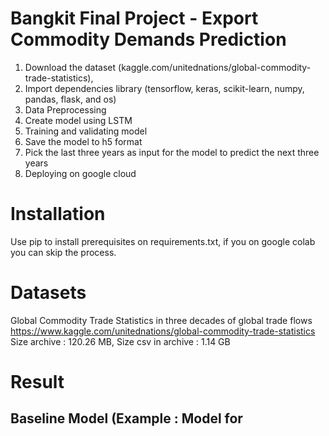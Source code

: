 # Bangkit Final Project - Export Commodity Demands Prediction

1. Download the dataset (kaggle.com/unitednations/global-commodity-trade-statistics), 
2. Import dependencies library (tensorflow, keras, scikit-learn, numpy, pandas, flask, and os)
3. Data Preprocessing
4. Create model using LSTM
5. Training and validating model
6. Save the model to h5 format
7. Pick the last three years as input for the model to predict the next three years
8. Deploying on google cloud

# Installation 
Use pip to install prerequisites on requirements.txt, if you on google colab you can skip the process.

# Datasets 
Global Commodity Trade Statistics in three decades of global trade flows https://www.kaggle.com/unitednations/global-commodity-trade-statistics
Size archive : 120.26 MB, Size csv in archive : 1.14 GB

# Result 
## Baseline Model (Example : Model for 
